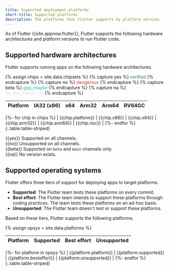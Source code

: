 ```yaml
---
title: Supported deployment platforms
short-title: Supported platforms
description: The platforms that Flutter supports by platform version.
---
```


As of Flutter {{site.appnow.flutter}},
Flutter supports the following hardware architectures and platform versions
to run Flutter code.

## Supported hardware architectures

Flutter supports running apps on the following hardware architectures.

{% assign chips = site.data.chipsets %}
{% capture yes %}
 <span class="material-symbols" 
       style="color: #158477"
       aria-label="The Flutter SDK supports the specified architecture on the specified target platform"
       role="img">verified</span>
{% endcapture %}
{% capture no %}
 <span class="material-symbols"
       style="color: #D43324"
       aria-label="The Flutter SDK does not support the specified
       architecture on the specified target platform"
       role="img">dangerous</span>
{% endcapture %}
{% capture beta %}
 <span class="material-symbols"
       style="color: #13C2AD"
       aria-label="The Flutter SDK supports ARM64 in beta the only architecture on Windows"
       role="img">gpp_maybe</span>
{% endcapture %}
{% capture na %}
 <span class="material-symbols"
       style="color: #DADCE0"
       aria-label="No version of the Flutter SDK exists for the
       specified architecture on the specified target platform"
       role="img">do_not_disturb_on</span>
{% endcapture %}

| Platform | IA32 (x86) | x64 | Arm32 | Arm64 | RV64GC |
|---|:---:|:---:|:---:|:---:|:---:|
{%- for chip in chips %}
  | {{chip.platform}} | {{chip.x86}} | {{chip.x64}} | {{chip.arm32}} | {{chip.arm64}} | {{chip.risc}} |
{%- endfor %}
{:.table.table-striped}

<div aria-hidden="true" markdown="1">

{{yes}} Supported on all channels.  
{{no}} Unsupported on all channels.  
{{beta}} Supported on `beta` and `main` channels only.  
{{na}} No version exists.  

</div>

## Supported operating systems

Flutter offers three tiers of support for deploying apps to target platforms.

* **Supported**: The Flutter team tests these platforms on every commit.
* **Best effort**: The Flutter team intends to support these platforms
  through coding practices. The team tests these platforms on an ad-hoc basis.
* **Unsupported**: The Flutter team doesn't test or support these platforms.

Based on these tiers, Flutter supports the following platforms.

{% assign opsys = site.data.platforms %}

<div class="table-wrapper" markdown="1">

| Platform | Supported | Best effort | Unsupported |
|---|:---:|:---:|:---:|
{%- for platform in opsys %}
  | {{platform.platform}} | {{platform.supported}} | {{platform.besteffort}} | {{platform.unsupported}} |
{%- endfor %}
{:.table.table-striped}

</div>
